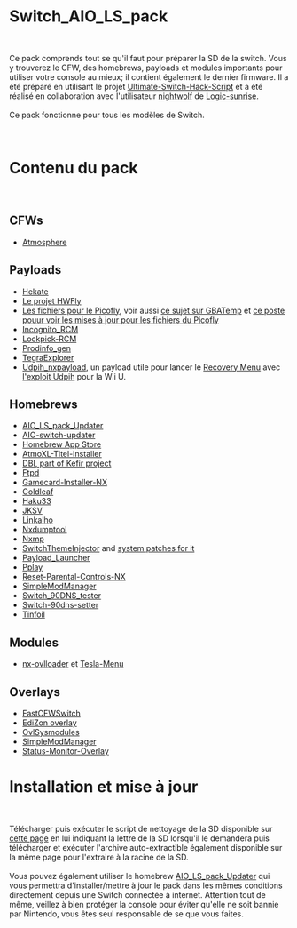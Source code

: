 <h1>Switch_AIO_LS_pack</h1>
&nbsp;
<p>
Ce pack comprends tout se qu'il faut pour préparer la SD de la switch. Vous y trouverez le CFW, des homebrews, payloads et modules importants pour utiliser votre console au mieux; il contient également le dernier firmware. Il a été préparé en utilisant le projet <a target="_blank" href="https://github.com/shadow2560/Ultimate-Switch-Hack-Script">Ultimate-Switch-Hack-Script</a> et a été réalisé en collaboration avec l'utilisateur <a target="_blank" href="http://www.logic-sunrise.com/forums/user/59314-nightwolf">nightwolf</a> de <a target="_blank" href="http://www.logic-sunrise.com">Logic-sunrise</a>.
<br/><br/>
Ce pack fonctionne pour tous les modèles de Switch.
</p>
&nbsp;
<h1>Contenu du pack</h1>
&nbsp;
<h2>CFWs</h2>
<ul>
<li><a target="_blank" href="https://github.com/Atmosphere-NX/Atmosphere">Atmosphere</a>
</ul>
<h2>Payloads</h2>
<ul>
<li><a target="_blank" href="https://github.com/CTCaer/hekate">Hekate</a></li>
<li><a target="_blank" href="https://github.com/hwfly-nx/">Le projet HWFly</a></li>
<li><a target="_blank" href="https://github.com/Ansem-SoD/Picofly">Les fichiers pour le Picofly</a>, voir aussi <a target="_blank" href="https://gbatemp.net/threads/picofly-aio-thread.628951/">ce sujet sur GBATemp</a> et <a target="_blank" href="https://gbatemp.net/threads/picofly-a-hwfly-switch-modchip.622701/page-78#post-10090767">ce poste pouur voir les mises à jour pour les fichiers du Picofly</a></li>
<li><a target="_blank" href="https://github.com/mistervampi/Incognito_RCM">Incognito_RCM</a></li>
<li><a target="_blank" href="https://github.com/shchmue/Lockpick_RCM">Lockpick-RCM</a></li>
<li><a target="_blank" href="https://github.com/CaramelDunes/prodinfo_gen/">Prodinfo_gen</a></li>
<li><a target="_blank" href="https://github.com/suchmememanyskill/TegraExplorer">TegraExplorer</a></li>
<li><a target="_blank" href="https://github.com/GaryOderNichts/udpih_nxpayload/">Udpih_nxpayload</a>, un payload utile pour lancer le <a target="_blank" href="https://github.com/GaryOderNichts/recovery_menu/">Recovery Menu</a> avec <a target="_blank" href="https://github.com/GaryOderNichts/udpih/">l'exploit Udpih</a> pour la Wii U.</li>
</ul>
<h2>Homebrews</h2>
<ul>
<li><a target="_blank" href="https://github.com/shadow2560/AIO_LS_pack_Updater">AIO_LS_pack_Updater</a></li>
<li><a target="_blank" href="https://github.com/HamletDuFromage/AIO-switch-updater">AIO-switch-updater</a></li>
<li><a target="_blank" href="https://gitlab.com/4TU/hb-appstore">Homebrew App Store</a></li>
<li><a target="_blank" href="https://github.com/dezem/AtmoXL-Titel-Installer">AtmoXL-Titel-Installer</a></li>
<li><a target="_blank" href="https://github.com/rashevskyv/switch">DBI, part of Kefir project</a></li>
<li><a target="_blank" href="https://github.com/mtheall/ftpd">Ftpd</a></li>
<li><a target="_blank" href="https://github.com/ITotalJustice/Gamecard-Installer-NX">Gamecard-Installer-NX</a></li>
<li><a target="_blank" href="https://github.com/XorTroll/Goldleaf">Goldleaf</a></li>
<li><a target="_blank" href="https://github.com/StarDustCFW/Haku33/">Haku33</a></li>
<li><a target="_blank" href="https://github.com/J-D-K/JKSV">JKSV</a></li>
<li><a target="_blank" href="https://github.com/rdmrocha/linkalho">Linkalho</a></li>
<li><a target="_blank" href="https://github.com/DarkMatterCore/nxdumptool">Nxdumptool</a></li>
<li><a target="_blank" href="https://github.com/proconsule/nxmp">Nxmp</a></li>
<li><a target="_blank" href="https://github.com/exelix11/SwitchThemeInjector">SwitchThemeInjector</a> and <a target="blank" href="https://github.com/exelix11/theme-patches">system patches for it</a></li>
<li><a target="_blank" href="https://github.com/suchmememanyskill/Payload_Launcher">Payload_Launcher</a></li>
<li><a target="_blank" href="https://github.com/Cpasjuste/pplay">Pplay</a></li>
<li><a target="_blank" href="https://github.com/ITotalJustice/Reset-Parental-Controls-NX">Reset-Parental-Controls-NX</a></li>
<li><a target="_blank" href="https://github.com/nadrino/SimpleModManager">SimpleModManager</a></li>
<li><a target="_blank" href="https://github.com/meganukebmp/Switch_90DNS_tester">Switch_90DNS_tester</a></li>
<li><a target="_blank" href="https://github.com/suchmememanyskill/switch-90dns-setter">Switch-90dns-setter</a></li>
<li><a target="_blank" href="https://tinfoil.io/Download#download">Tinfoil</a></li>
</ul>
<h2>Modules</h2>
<ul>
<li><a target="_blank" href="https://github.com/WerWolv/nx-ovlloader">nx-ovlloader</a> et <a target="_blank" href="https://github.com/WerWolv/Tesla-Menu">Tesla-Menu</a></li>
</ul>
<h2>Overlays</h2>
<ul>
<li><a target="_blank" href="https://github.com/Hartie95/fastCFWswitch">FastCFWSwitch</a></li>
<li><a target="_blank" href="https://github.com/proferabg/EdiZon-Overlay">EdiZon overlay</a></li>
<li><a target="_blank" href="https://github.com/WerWolv/ovl-sysmodules">OvlSysmodules</a></li>
<li><a target="_blank" href="https://github.com/nadrino/SimpleModManager">SimpleModManager</a></li>
<li><a target="_blank" href="https://github.com/masagrator/Status-Monitor-Overlay">Status-Monitor-Overlay</a></li>
</ul>
<h1>Installation et mise à jour</h1>
&nbsp;
<p>
Télécharger puis exécuter le script de nettoyage de la SD disponible sur <a target="_blank" href="https://github.com/shadow2560/switch_AIO_LS_pack/releases">cette page</a> en lui indiquant la lettre de la SD lorsqu'il le demandera puis télécharger et exécuter l'archive auto-extractible également disponible sur la même page pour l'extraire à la racine de la SD.
<br/><br/>
Vous pouvez également utiliser le homebrew <a target="_blank" href="https://github.com/shadow2560/AIO_LS_pack_Updater/releases">AIO_LS_pack_Updater</a> qui vous permettra d'installer/mettre à jour le pack dans les mêmes conditions directement depuis une Switch connectée à internet. Attention tout de même, veillez à bien protéger la console pour éviter qu'elle ne soit bannie par Nintendo, vous êtes seul responsable de se que vous faites.
</p>